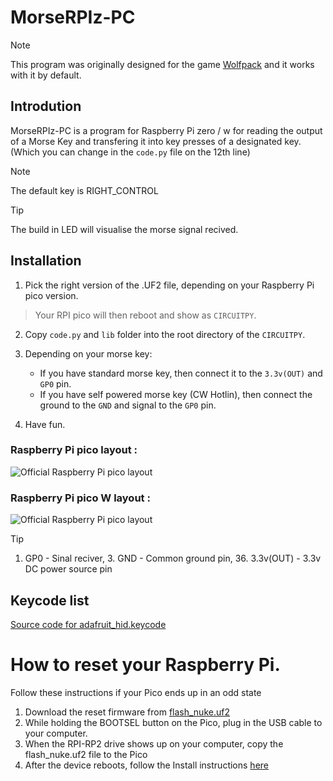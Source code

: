 # MorseRPIz-PC

> [!Note]
> This program was originally designed for the game [Wolfpack](https://store.steampowered.com/app/490920/Wolfpack/) and it works with it by default.
## Introdution
MorseRPIz-PC is a program for Raspberry Pi zero / w for reading the output of a Morse Key and transfering it into key presses of a designated key. (Which you can change in the `code.py` file on the 12th line)
> [!Note]
> The default key is RIGHT_CONTROL

> [!Tip]
> The build in LED will visualise the morse signal recived. 


## Installation

1. Pick the right version of the .UF2 file, depending on your Raspberry Pi pico version.
> Your RPI pico will then reboot and show as `CIRCUITPY`.

2. Copy `code.py` and `lib` folder into the root directory of the `CIRCUITPY`.

3. Depending on your morse key:
   - If you have standard morse key, then connect it to the `3.3v(OUT)` and `GP0` pin.
   - If you have self powered morse key (CW Hotlin), then connect the ground to the `GND` and signal to the `GP0` pin.

4. Have fun.

### Raspberry Pi pico layout :
![Official Raspberry Pi pico layout](https://www.raspberrypi.com/documentation/microcontrollers/images/pico-pinout.svg)


### Raspberry Pi pico W layout :
![Official Raspberry Pi pico layout](https://www.raspberrypi.com/documentation/microcontrollers/images/picow-pinout.svg)


> [!Tip]
> 1. GP0 - Sinal reciver, 3. GND - Common ground pin, 36. 3.3v(OUT) - 3.3v DC power source pin


## Keycode list

[Source code for adafruit_hid.keycode](https://docs.circuitpython.org/projects/hid/en/latest/_modules/adafruit_hid/keycode.html)

# How to reset your Raspberry Pi.
Follow these instructions if your Pico ends up in an odd state

1. Download the reset firmware from [flash_nuke.uf2](https://datasheets.raspberrypi.com/soft/flash_nuke.uf2)
2. While holding the BOOTSEL button on the Pico, plug in the USB cable to your computer.
3. When the RPI-RP2 drive shows up on your computer, copy the flash_nuke.uf2 file to the Pico
4. After the device reboots, follow the Install instructions [here](https://github.com/dbisu/pico-ducky/blob/main/README.md)

